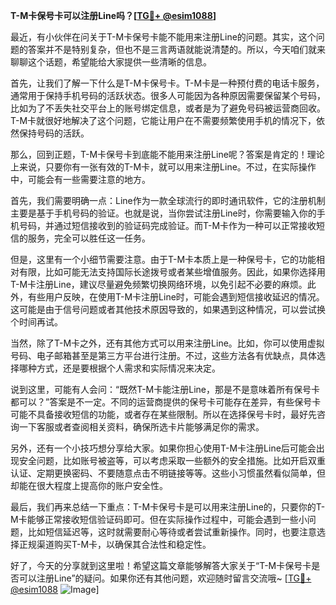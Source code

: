 **T-M卡保号卡可以注册Line吗？[[TG💪+ @esim1088](https://t.me/s/esim1088)]**

最近，有小伙伴在问关于T-M卡保号卡能不能用来注册Line的问题。其实，这个问题的答案并不是特别复杂，但也不是三言两语就能说清楚的。所以，今天咱们就来聊聊这个话题，希望能给大家提供一些清晰的信息。

首先，让我们了解一下什么是T-M卡保号卡。T-M卡是一种预付费的电话卡服务，通常用于保持手机号码的活跃状态。很多人可能因为各种原因需要保留某个号码，比如为了不丢失社交平台上的账号绑定信息，或者是为了避免号码被运营商回收。T-M卡就很好地解决了这个问题，它能让用户在不需要频繁使用手机的情况下，依然保持号码的活跃。

那么，回到正题，T-M卡保号卡到底能不能用来注册Line呢？答案是肯定的！理论上来说，只要你有一张有效的T-M卡，就可以用来注册Line。不过，在实际操作中，可能会有一些需要注意的地方。

首先，我们需要明确一点：Line作为一款全球流行的即时通讯软件，它的注册机制主要是基于手机号码的验证。也就是说，当你尝试注册Line时，你需要输入你的手机号码，并通过短信接收到的验证码完成验证。而T-M卡作为一种可以正常接收短信的服务，完全可以胜任这一任务。

但是，这里有一个小细节需要注意。由于T-M卡本质上是一种保号卡，它的功能相对有限，比如可能无法支持国际长途拨号或者某些增值服务。因此，如果你选择用T-M卡注册Line，建议尽量避免频繁切换网络环境，以免引起不必要的麻烦。此外，有些用户反映，在使用T-M卡注册Line时，可能会遇到短信接收延迟的情况。这可能是由于信号问题或者其他技术原因导致的，如果遇到这种情况，可以尝试换个时间再试。

当然，除了T-M卡之外，还有其他方式可以用来注册Line。比如，你可以使用虚拟号码、电子邮箱甚至是第三方平台进行注册。不过，这些方法各有优缺点，具体选择哪种方式，还是要根据个人需求和实际情况来决定。

说到这里，可能有人会问：“既然T-M卡能注册Line，那是不是意味着所有保号卡都可以？”答案是不一定。不同的运营商提供的保号卡可能存在差异，有些保号卡可能不具备接收短信的功能，或者存在某些限制。所以在选择保号卡时，最好先咨询一下客服或者查阅相关资料，确保所选卡片能够满足你的需求。

另外，还有一个小技巧想分享给大家。如果你担心使用T-M卡注册Line后可能会出现安全问题，比如账号被盗等，可以考虑采取一些额外的安全措施。比如开启双重认证、定期更换密码、不要随意点击不明链接等等。这些小习惯虽然看似简单，但却能在很大程度上提高你的账户安全性。

最后，我们再来总结一下重点：T-M卡保号卡是可以用来注册Line的，只要你的T-M卡能够正常接收短信验证码即可。但在实际操作过程中，可能会遇到一些小问题，比如短信延迟等，这时就需要耐心等待或者尝试重新操作。同时，也要注意选择正规渠道购买T-M卡，以确保其合法性和稳定性。

好了，今天的分享就到这里啦！希望这篇文章能够解答大家关于“T-M卡保号卡是否可以注册Line”的疑问。如果你还有其他问题，欢迎随时留言交流哦~ [[TG💪+ @esim1088](https://t.me/s/esim1088) ![Image](https://i.postimg.cc/4NQfJmqS/Snipaste-2025-05-13-00-14-12.png)]